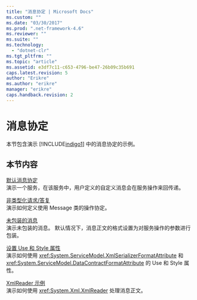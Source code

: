 ```yaml
---
title: "消息协定 | Microsoft Docs"
ms.custom: ""
ms.date: "03/30/2017"
ms.prod: ".net-framework-4.6"
ms.reviewer: ""
ms.suite: ""
ms.technology: 
  - "dotnet-clr"
ms.tgt_pltfrm: ""
ms.topic: "article"
ms.assetid: e3df7c11-c653-4796-be47-26b09c35b691
caps.latest.revision: 5
author: "Erikre"
ms.author: "erikre"
manager: "erikre"
caps.handback.revision: 2
---
```

# 消息协定
本节包含演示 [!INCLUDE[indigo1](../../../../includes/indigo1-md.md)] 中的消息协定的示例。  
  
## 本节内容  
 [默认消息协定](../../../../docs/framework/wcf/samples/default-message-contract.md)  
 演示一个服务，在该服务中，用户定义的自定义消息会在服务操作来回传递。  
  
 [非类型化请求\/答复](../../../../docs/framework/wcf/samples/untyped-request-reply.md)  
 演示如何定义使用 Message 类的操作协定。  
  
 [未包装的消息](../../../../docs/framework/wcf/samples/unwrapped-messages.md)  
 演示未包装的消息。  默认情况下，消息正文的格式设置为对服务操作的参数进行包装。  
  
 [设置 Use 和 Style 属性](../../../../docs/framework/wcf/samples/setting-the-use-and-style-properties.md)  
 演示如何使用 <xref:System.ServiceModel.XmlSerializerFormatAttribute> 和 <xref:System.ServiceModel.DataContractFormatAttribute> 的 Use 和 Style 属性。  
  
 [XmlReader 示例](../../../../docs/framework/wcf/samples/xmlreader-sample.md)  
 演示如何使用 <xref:System.Xml.XmlReader> 处理消息正文。